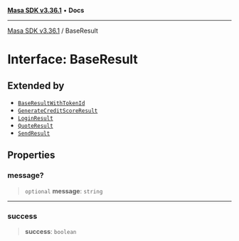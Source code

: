 [**Masa SDK v3.36.1**](../README.md) • **Docs**

***

[Masa SDK v3.36.1](../globals.md) / BaseResult

# Interface: BaseResult

## Extended by

- [`BaseResultWithTokenId`](BaseResultWithTokenId.md)
- [`GenerateCreditScoreResult`](GenerateCreditScoreResult.md)
- [`LoginResult`](LoginResult.md)
- [`QuoteResult`](QuoteResult.md)
- [`SendResult`](SendResult.md)

## Properties

### message?

> `optional` **message**: `string`

***

### success

> **success**: `boolean`
